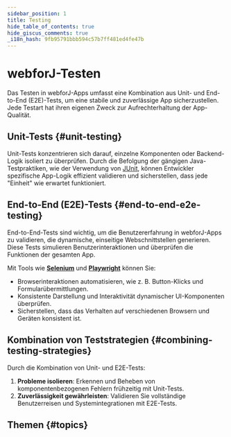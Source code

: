 ```yaml
---
sidebar_position: 1
title: Testing
hide_table_of_contents: true
hide_giscus_comments: true
_i18n_hash: 9fb95791bbb594c57b7ff481ed4fe47b
---
```

<Head>
  <style>{`
  .container {
    max-width: 65em !important;
  }
  `}</style>
</Head>

# webforJ-Testen

Das Testen in webforJ-Apps umfasst eine Kombination aus Unit- und End-to-End (E2E)-Tests, um eine stabile und zuverlässige App sicherzustellen. Jede Testart hat ihren eigenen Zweck zur Aufrechterhaltung der App-Qualität.

## Unit-Tests {#unit-testing}

Unit-Tests konzentrieren sich darauf, einzelne Komponenten oder Backend-Logik isoliert zu überprüfen. Durch die Befolgung der gängigen Java-Testpraktiken, wie der Verwendung von [JUnit](https://junit.org/junit5/), können Entwickler spezifische App-Logik effizient validieren und sicherstellen, dass jede "Einheit" wie erwartet funktioniert.

## End-to-End (E2E)-Tests {#end-to-end-e2e-testing}

End-to-End-Tests sind wichtig, um die Benutzererfahrung in webforJ-Apps zu validieren, die dynamische, einseitige Webschnittstellen generieren. Diese Tests simulieren Benutzerinteraktionen und überprüfen die Funktionen der gesamten App.

Mit Tools wie [**Selenium**](https://www.selenium.dev/) und [**Playwright**](https://playwright.dev/java/docs/intro) können Sie:

- Browserinteraktionen automatisieren, wie z. B. Button-Klicks und Formularübermittlungen.
- Konsistente Darstellung und Interaktivität dynamischer UI-Komponenten überprüfen.
- Sicherstellen, dass das Verhalten auf verschiedenen Browsern und Geräten konsistent ist.

## Kombination von Teststrategien {#combining-testing-strategies}

Durch die Kombination von Unit- und E2E-Tests:

1. **Probleme isolieren**: Erkennen und Beheben von komponentenbezogenen Fehlern frühzeitig mit Unit-Tests.
2. **Zuverlässigkeit gewährleisten**: Validieren Sie vollständige Benutzerreisen und Systemintegrationen mit E2E-Tests.

## Themen {#topics}

<DocCardList className="topics-section" />
